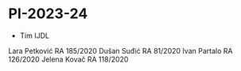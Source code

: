 # PI-2023-24
- Tim IJDL

Lara Petković RA 185/2020
Dušan Suđić RA 81/2020
Ivan Partalo RA 126/2020
Jelena Kovač RA 118/2020
